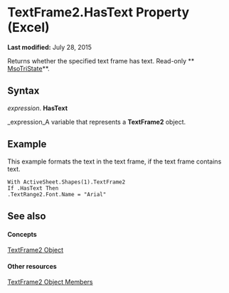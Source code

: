 
# TextFrame2.HasText Property (Excel)

 **Last modified:** July 28, 2015

Returns whether the specified text frame has text. Read-only  ** [MsoTriState](http://msdn.microsoft.com/library/2036cfc9-be7d-e05c-bec7-af05e3c3c515%28Office.15%29.aspx)**.

## Syntax

 _expression_. **HasText**

 _expression_A variable that represents a  **TextFrame2** object.


## Example

This example formats the text in the text frame, if the text frame contains text.


```
With ActiveSheet.Shapes(1).TextFrame2 
If .HasText Then 
.TextRange2.Font.Name = "Arial" 

```


## See also


#### Concepts


 [TextFrame2 Object](66ba23e5-9b15-b954-a1db-1bd19b4eb90d.md)
#### Other resources


 [TextFrame2 Object Members](04f18e2a-8a83-b077-fe38-4bb56edce5a7.md)
